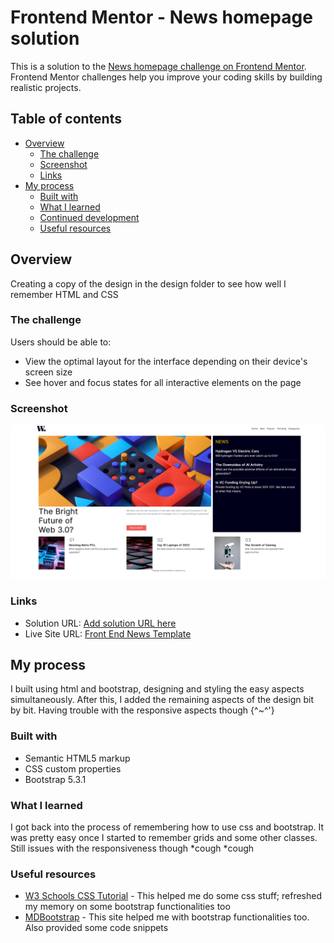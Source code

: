 # Frontend Mentor - News homepage solution

This is a solution to the [News homepage challenge on Frontend Mentor](https://www.frontendmentor.io/challenges/news-homepage-H6SWTa1MFl). Frontend Mentor challenges help you improve your coding skills by building realistic projects. 

## Table of contents

- [Overview](#overview)
  - [The challenge](#the-challenge)
  - [Screenshot](#screenshot)
  - [Links](#links)
- [My process](#my-process)
  - [Built with](#built-with)
  - [What I learned](#what-i-learned)
  - [Continued development](#continued-development)
  - [Useful resources](#useful-resources)

## Overview
Creating a copy of the design in the design folder to see how well I remember HTML and CSS

### The challenge

Users should be able to:

- View the optimal layout for the interface depending on their device's screen size
- See hover and focus states for all interactive elements on the page

### Screenshot

![Screenshot of my page](./screenshot.png)


### Links

- Solution URL: [Add solution URL here](https://your-solution-url.com)
- Live Site URL: [Front End News Template](https://wondrous-otter-2fd530.netlify.app/)

## My process
I built using html and bootstrap, designing and styling the easy aspects simultaneously. After this, I added the remaining aspects of the design bit by bit.
Having trouble with the responsive aspects though {^~^'}

### Built with

- Semantic HTML5 markup
- CSS custom properties
- Bootstrap 5.3.1

### What I learned

I got back into the process of remembering how to use css and bootstrap. It was pretty easy once I started to remember grids and some other classes. Still issues with the responsiveness though *cough *cough


### Useful resources

- [W3 Schools CSS Tutorial](https://www.w3schools.com/css/default.asp) - This helped me do some css stuff; refreshed my memory on some bootstrap functionalities too
- [MDBootstrap](https://mdbootstrap.com/) - This site helped me with bootstrap functionalities too. Also provided some code snippets
